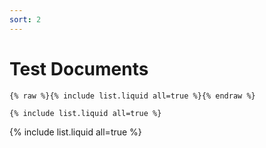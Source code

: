 ```yaml
---
sort: 2
---
```


# Test Documents

```
{% raw %}{% include list.liquid all=true %}{% endraw %}

{% include list.liquid all=true %}
```

{% include list.liquid all=true %}
